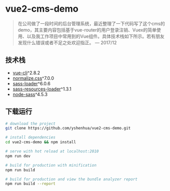 # vue2-cms-demo

> 在公司做了一段时间的后台管理系统，最近整理了一下代码写了这个cms的demo，其主要内容包括基于vue-router的用户登录注销、Vuex的简单使用、以及我工作项目中常用到的Vue组件。具体技术栈如下所示。若有朋友发现什么错误或者不足之处欢迎指正。 &mdash; 2017/12

## 技术栈

- [vue-cli](https://github.com/vuejs/vue-cli/tree/master)^2.8.2
- [normalize.css](https://github.com/necolas/normalize.css/tree/master)^7.0.0
- [sass-loader](https://github.com/webpack-contrib/sass-loader/tree/v6.0.6)^6.0.6
- [sass-resources-loader](https://github.com/shakacode/sass-resources-loader/tree/v1.3.1)^1.3.1
- [node-sass](https://github.com/sass/node-sass/tree/v4.5.3)^4.5.3

## 下载运行

``` bash
# download the project
git clone https://github.com/yshenhua/vue2-cms-demo.git

# install dependencies
cd vue2-cms-demo && npm install

# serve with hot reload at localhost:2010
npm run dev

# build for production with minification
npm run build

# build for production and view the bundle analyzer report
npm run build --report
```
